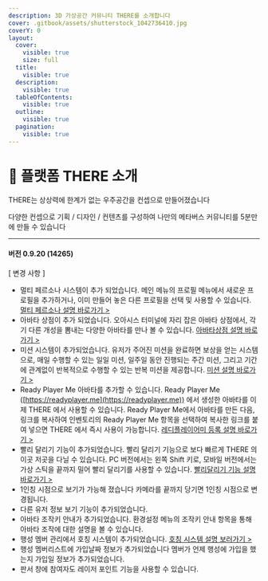 ```yaml
---
description: 3D 가상공간 커뮤니티 THERE를 소개합니다
cover: .gitbook/assets/shutterstock_1042736410.jpg
coverY: 0
layout:
  cover:
    visible: true
    size: full
  title:
    visible: true
  description:
    visible: true
  tableOfContents:
    visible: true
  outline:
    visible: true
  pagination:
    visible: true
---
```


# 🌌 플랫폼 THERE 소개

THERE는 상상력에 한계가 없는 우주공간을 컨셉으로 만들어졌습니다

다양한 컨셉으로 기획 / 디자인 / 컨텐츠를 구성하여 나만의 메타버스 커뮤니티를 5분만에 만들 수 있습니다





***

#### 버전 0.9.20 (14265)

\[ 변경 사항 ]

* 멀티 페르소나 시스템이 추가 되었습니다. 메인 메뉴의 프로필 메뉴에서 새로운 프로필을 추가하거나, 이미 만들어 놓은 다른 프로필을 선택 및 사용할 수 있습니다. [멀티 페르소나 설명 바로가기 >](service/setting.md)
* 아바타 상점이 추가 되었습니다. 오아시스 터미널에 자리 잡은 아바타 상점에서, 각기 다른 개성을 뽐내는 다양한 아바타를 만나 볼 수 있습니다. [아바타상점 설명 바로가기 >](service/terminal.md#undefined-4)
* 미션 시스템이 추가되었습니다. 유저가 주어진 미션을 완료하면 보상을 얻는 시스템으로, 매일 수행할 수 있는 일일 미션, 일주일 동안 진행되는 주간 미션, 그리고 기간에 관계없이 반복적으로 수행할 수 있는 반복 미션을 제공합니다.    [미션 설명 바로가기 >](service/mission.md)
* Ready Player Me 아바타를 추가할 수 있습니다. Ready Player Me ([https://readyplayer.me](https://readyplayer.me)) 에서 생성한 아바타를 이제 THERE 에서 사용할 수 있습니다. Ready Player Me에서 아바타를 만든 다음, 링크를 복사하여 인벤토리의 Ready Player Me 항목을 선택하여 복사한 링크를 붙여 넣으면 THERE 에서 즉시 사용이 가능합니다. [레디플레이어미 등록 설명 바로가기 >](service/setting.md)
* 빨리 달리기 기능이 추가되었습니다. 빨리 달리기 기능으로 보다 빠르게 THERE 의 이곳 저곳을 다닐 수 있습니다. PC 버전에서는 왼쪽 Shift 키로, 모바일 버전에서는 가상 스틱을 끝까지 밀어 빨리 달리기를 사용할 수 있습니다.     [빨리달리기 기능 설명 바로가기 > ](introduction/operate.md)
* 1인칭 시점으로 보기가 가능해 졌습니다 카메라를 끝까지 당기면 1인칭 시점으로 변경됩니다.
* 다른 유저 정보 보기 기능이 추가되었습니다.&#x20;
* 아바타 조작키 안내가 추가되었습니다. 환경설정 메뉴의 조작키 안내 항목을 통해 아바타 조작에 대한 설명을 볼 수 있습니다.
* 행성 멤버 관리에서 호칭 시스템이 추가되었습니다. [호칭 시스템 설명 보러가기 >](service/planet/manage/planet-setting/system/member.md#undefined-2)
* 행성 멤버리스트에 가입날짜 정보가 추가되었습니다 멤버가 언제 행성에 가입을 했는지 가입일 정보가 추가되었습니다.&#x20;
* 판서 창에 참여자도 레이저 포인트 기능을 사용할 수 있습니다.&#x20;




